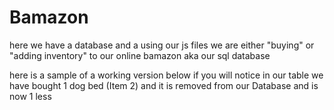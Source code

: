 # Bamazon
here we have a database and a using our js files we are either "buying" or "adding inventory" to our online bamazon aka our sql database

here is a sample of a working version below if you will notice in our table we have bought 1 dog bed (Item 2) and it is removed from our Database and is now 1 less
